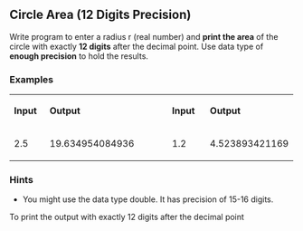 <h2>Circle Area (12 Digits Precision)</h2>
<p>Write program to enter a radius r (real number) and <strong>print the area</strong> of the circle with exactly <strong>12 digits</strong> after the decimal point. Use data type of <strong>enough precision</strong> to hold the results.</p>
<h3>Examples</h3>
<table width="406">
<tbody>
<tr>
<td width="47">
<p><strong>Input</strong></p>
</td>
<td width="140">
<p><strong>Output</strong></p>
</td>
<td width="35">
<p><strong>&nbsp;</strong></p>
</td>
<td width="51">
<p><strong>Input</strong></p>
</td>
<td width="132">
<p><strong>Output</strong></p>
</td>
</tr>
<tr>
<td width="47">
<p>2.5</p>
</td>
<td width="140">
<p>19.634954084936</p>
</td>
<td width="35">
<p>&nbsp;</p>
</td>
<td width="51">
<p>1.2</p>
</td>
<td width="132">
<p>4.523893421169</p>
</td>
</tr>
</tbody>
</table>
<h3>Hints</h3>
<ul>
<li>You might use the data type double. It has precision of 15-16 digits.</li>
</ul>
<p>To print the output with exactly 12 digits after the decimal point</p>